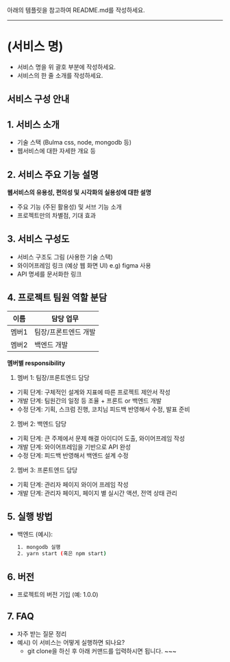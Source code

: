 아래의 템플릿을 참고하여 README.md를 작성하세요.

<hr />

# (서비스 명)

- 서비스 명을 위 괄호 부분에 작성하세요.
- 서비스의 한 줄 소개를 작성하세요.

## 서비스 구성 안내

## 1. 서비스 소개

- 기술 스택 (Bulma css, node, mongodb 등)
- 웹서비스에 대한 자세한 개요 등

## 2. 서비스 주요 기능 설명

**웹서비스의 유용성, 편의성 및 시각화의 실용성에 대한 설명**

- 주요 기능 (주된 활용성) 및 서브 기능 소개
- 프로젝트만의 차별점, 기대 효과

## 3. 서비스 구성도

- 서비스 구조도 그림 (사용한 기술 스택)
- 와이어프레임 링크 (예상 웹 화면 UI) e.g) figma 사용
- API 명세를 문서화한 링크

## 4. 프로젝트 팀원 역할 분담

| 이름  | 담당 업무            |
| ----- | -------------------- |
| 멤버1 | 팀장/프론트엔드 개발 |
| 멤버2 | 백엔드 개발          |

**멤버별 responsibility**

1. 멤버 1: 팀장/프론트엔드 담당

- 기획 단계: 구체적인 설계와 지표에 따른 프로젝트 제안서 작성
- 개발 단계: 팀원간의 일정 등 조율 + 프론트 or 백엔드 개발
- 수정 단계: 기획, 스크럼 진행, 코치님 피드백 반영해서 수정, 발표 준비

2. 멤버 2: 백엔드 담당

- 기획 단계: 큰 주제에서 문제 해결 아이디어 도출, 와이어프레임 작성
- 개발 단계: 와이어프레임을 기반으로 API 완성
- 수정 단계: 피드백 반영해서 백엔드 설계 수정

2. 멤버 3: 프론트엔드 담당

- 기획 단계: 관리자 페이지 와이어 프레임 작성
- 개발 단계: 관리자 페이지, 페이지 별 실시간 액션, 전역 상태 관리

## 5. 실행 방법

- 백엔드 (예시):
  ```bash
  1. mongodb 실행
  2. yarn start (혹은 npm start)
  ```

## 6. 버전

- 프로젝트의 버전 기입 (예: 1.0.0)

## 7. FAQ

- 자주 받는 질문 정리
- 예시) 이 서비스는 어떻게 실행하면 되나요?
  - git clone을 하신 후 아래 커맨드를 입력하시면 됩니다. ~~~
